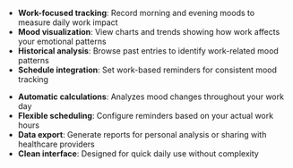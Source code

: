 <!-- (dl (section-meta Key-Features)) -->

<!-- (dl (## Core Functionality)) -->

- **Work-focused tracking**: Record morning and evening moods to measure daily work impact
- **Mood visualization**: View charts and trends showing how work affects your emotional patterns
- **Historical analysis**: Browse past entries to identify work-related mood patterns
- **Schedule integration**: Set work-based reminders for consistent mood tracking

<!-- (dl (## Smart Features)) -->

- **Automatic calculations**: Analyzes mood changes throughout your work day
- **Flexible scheduling**: Configure reminders based on your actual work hours  
- **Data export**: Generate reports for personal analysis or sharing with healthcare providers
- **Clean interface**: Designed for quick daily use without complexity